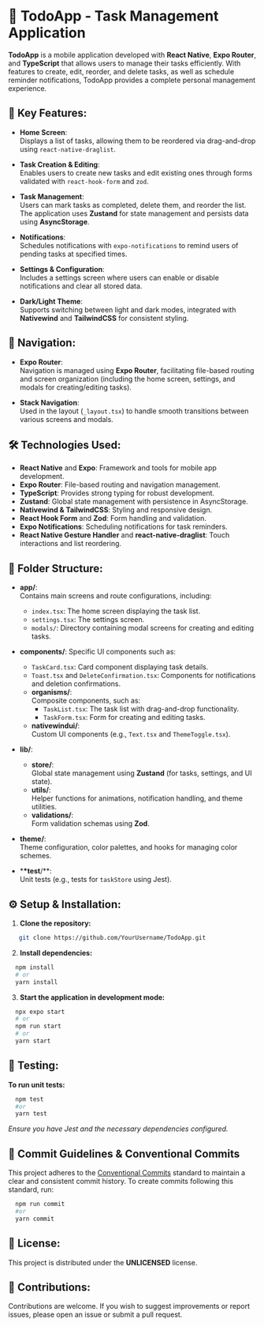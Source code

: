 # 📝 TodoApp - Task Management Application

**TodoApp** is a mobile application developed with **React Native**, **Expo Router**, and **TypeScript** that allows users to manage their tasks efficiently. With features to create, edit, reorder, and delete tasks, as well as schedule reminder notifications, TodoApp provides a complete personal management experience.

## 🚀 Key Features:

- **Home Screen**:  
  Displays a list of tasks, allowing them to be reordered via drag-and-drop using `react-native-draglist`.

- **Task Creation & Editing**:  
  Enables users to create new tasks and edit existing ones through forms validated with `react-hook-form` and `zod`.

- **Task Management**:  
  Users can mark tasks as completed, delete them, and reorder the list. The application uses **Zustand** for state management and persists data using **AsyncStorage**.

- **Notifications**:  
  Schedules notifications with `expo-notifications` to remind users of pending tasks at specified times.

- **Settings & Configuration**:  
  Includes a settings screen where users can enable or disable notifications and clear all stored data.

- **Dark/Light Theme**:  
  Supports switching between light and dark modes, integrated with **Nativewind** and **TailwindCSS** for consistent styling.

## 📱 Navigation:

- **Expo Router**:  
  Navigation is managed using **Expo Router**, facilitating file-based routing and screen organization (including the home screen, settings, and modals for creating/editing tasks).

- **Stack Navigation**:  
  Used in the layout (`_layout.tsx`) to handle smooth transitions between various screens and modals.

## 🛠️ Technologies Used:

- **React Native** and **Expo**: Framework and tools for mobile app development.
- **Expo Router**: File-based routing and navigation management.
- **TypeScript**: Provides strong typing for robust development.
- **Zustand**: Global state management with persistence in AsyncStorage.
- **Nativewind & TailwindCSS**: Styling and responsive design.
- **React Hook Form** and **Zod**: Form handling and validation.
- **Expo Notifications**: Scheduling notifications for task reminders.
- **React Native Gesture Handler** and **react-native-draglist**: Touch interactions and list reordering.

## 📂 Folder Structure:

- **app/**:  
  Contains main screens and route configurations, including:

  - `index.tsx`: The home screen displaying the task list.
  - `settings.tsx`: The settings screen.
  - `modals/`: Directory containing modal screens for creating and editing tasks.

- **components/**:
  Specific UI components such as:
  - `TaskCard.tsx`: Card component displaying task details.
  - `Toast.tsx` and `DeleteConfirmation.tsx`: Components for notifications and deletion confirmations.
  - **organisms/**:  
    Composite components, such as:
    - `TaskList.tsx`: The task list with drag-and-drop functionality.
    - `TaskForm.tsx`: Form for creating and editing tasks.
  - **nativewindui/**:  
    Custom UI components (e.g., `Text.tsx` and `ThemeToggle.tsx`).
- **lib/**:

  - **store/**:  
    Global state management using **Zustand** (for tasks, settings, and UI state).
  - **utils/**:  
    Helper functions for animations, notification handling, and theme utilities.
  - **validations/**:  
    Form validation schemas using **Zod**.

- **theme/**:  
  Theme configuration, color palettes, and hooks for managing color schemes.

- \***\*test**/\*\*:  
  Unit tests (e.g., tests for `taskStore` using Jest).

## ⚙️ Setup & Installation:

1. **Clone the repository:**

```bash
   git clone https://github.com/YourUsername/TodoApp.git
```

2. **Install dependencies:**

```bash
  npm install
  # or
  yarn install
```

3. **Start the application in development mode:**

```bash
  npx expo start
  # or
  npm run start
  # or
  yarn start
```

## 🧪 Testing:

**To run unit tests:**

```bash
  npm test
  #or
  yarn test
```

_Ensure you have Jest and the necessary dependencies configured._

## 📝 Commit Guidelines & Conventional Commits

This project adheres to the [Conventional Commits](https://www.conventionalcommits.org/) standard to maintain a clear and consistent commit history. To create commits following this standard, run:

```bash
  npm run commit
  #or
  yarn commit
```

## 📄 License:

This project is distributed under the **UNLICENSED** license.

## 🔧 Contributions:

Contributions are welcome. If you wish to suggest improvements or report issues, please open an issue or submit a pull request.
